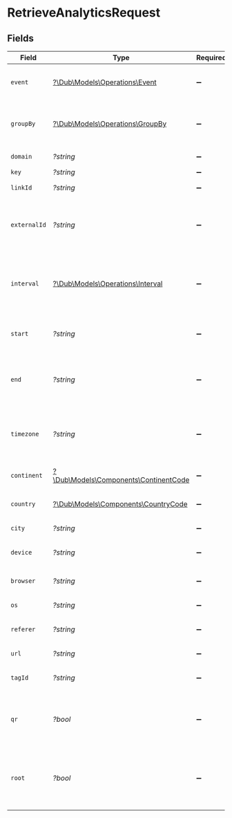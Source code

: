# RetrieveAnalyticsRequest


## Fields

| Field                                                                                                                    | Type                                                                                                                     | Required                                                                                                                 | Description                                                                                                              | Example                                                                                                                  |
| ------------------------------------------------------------------------------------------------------------------------ | ------------------------------------------------------------------------------------------------------------------------ | ------------------------------------------------------------------------------------------------------------------------ | ------------------------------------------------------------------------------------------------------------------------ | ------------------------------------------------------------------------------------------------------------------------ |
| `event`                                                                                                                  | [?\Dub\Models\Operations\Event](../../Models/Operations/Event.md)                                                        | :heavy_minus_sign:                                                                                                       | The type of event to retrieve analytics for. Defaults to 'clicks'.                                                       |                                                                                                                          |
| `groupBy`                                                                                                                | [?\Dub\Models\Operations\GroupBy](../../Models/Operations/GroupBy.md)                                                    | :heavy_minus_sign:                                                                                                       | The parameter to group the analytics data points by. Defaults to 'count' if undefined.                                   |                                                                                                                          |
| `domain`                                                                                                                 | *?string*                                                                                                                | :heavy_minus_sign:                                                                                                       | The domain to filter analytics for.                                                                                      |                                                                                                                          |
| `key`                                                                                                                    | *?string*                                                                                                                | :heavy_minus_sign:                                                                                                       | The short link slug.                                                                                                     |                                                                                                                          |
| `linkId`                                                                                                                 | *?string*                                                                                                                | :heavy_minus_sign:                                                                                                       | The unique ID of the short link on Dub.                                                                                  |                                                                                                                          |
| `externalId`                                                                                                             | *?string*                                                                                                                | :heavy_minus_sign:                                                                                                       | This is the ID of the link in the your database. Must be prefixed with 'ext_' when passed as a query parameter.          |                                                                                                                          |
| `interval`                                                                                                               | [?\Dub\Models\Operations\Interval](../../Models/Operations/Interval.md)                                                  | :heavy_minus_sign:                                                                                                       | The interval to retrieve analytics for. Takes precedence over start and end. If undefined, defaults to 24h.              |                                                                                                                          |
| `start`                                                                                                                  | *?string*                                                                                                                | :heavy_minus_sign:                                                                                                       | The start date and time when to retrieve analytics from.                                                                 |                                                                                                                          |
| `end`                                                                                                                    | *?string*                                                                                                                | :heavy_minus_sign:                                                                                                       | The end date and time when to retrieve analytics from. If not provided, defaults to the current date.                    |                                                                                                                          |
| `timezone`                                                                                                               | *?string*                                                                                                                | :heavy_minus_sign:                                                                                                       | The IANA time zone code for aligning timeseries granularity (e.g. America/New_York). Defaults to UTC.                    | America/New_York                                                                                                         |
| `continent`                                                                                                              | [?\Dub\Models\Components\ContinentCode](../../Models/Components/ContinentCode.md)                                        | :heavy_minus_sign:                                                                                                       | The continent to retrieve analytics for.                                                                                 |                                                                                                                          |
| `country`                                                                                                                | [?\Dub\Models\Components\CountryCode](../../Models/Components/CountryCode.md)                                            | :heavy_minus_sign:                                                                                                       | The country to retrieve analytics for.                                                                                   |                                                                                                                          |
| `city`                                                                                                                   | *?string*                                                                                                                | :heavy_minus_sign:                                                                                                       | The city to retrieve analytics for.                                                                                      | New York                                                                                                                 |
| `device`                                                                                                                 | *?string*                                                                                                                | :heavy_minus_sign:                                                                                                       | The device to retrieve analytics for.                                                                                    | Desktop                                                                                                                  |
| `browser`                                                                                                                | *?string*                                                                                                                | :heavy_minus_sign:                                                                                                       | The browser to retrieve analytics for.                                                                                   | Chrome                                                                                                                   |
| `os`                                                                                                                     | *?string*                                                                                                                | :heavy_minus_sign:                                                                                                       | The OS to retrieve analytics for.                                                                                        | Windows                                                                                                                  |
| `referer`                                                                                                                | *?string*                                                                                                                | :heavy_minus_sign:                                                                                                       | The referer to retrieve analytics for.                                                                                   | google.com                                                                                                               |
| `url`                                                                                                                    | *?string*                                                                                                                | :heavy_minus_sign:                                                                                                       | The URL to retrieve analytics for.                                                                                       |                                                                                                                          |
| `tagId`                                                                                                                  | *?string*                                                                                                                | :heavy_minus_sign:                                                                                                       | The tag ID to retrieve analytics for.                                                                                    |                                                                                                                          |
| `qr`                                                                                                                     | *?bool*                                                                                                                  | :heavy_minus_sign:                                                                                                       | Filter for QR code scans. If true, filter for QR codes only. If false, filter for links only. If undefined, return both. |                                                                                                                          |
| `root`                                                                                                                   | *?bool*                                                                                                                  | :heavy_minus_sign:                                                                                                       | Filter for root domains. If true, filter for domains only. If false, filter for links only. If undefined, return both.   |                                                                                                                          |